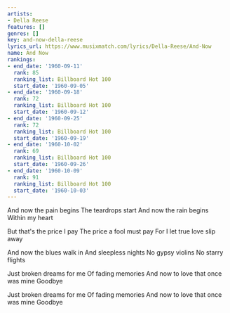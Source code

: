 ```yaml
---
artists:
- Della Reese
features: []
genres: []
key: and-now-della-reese
lyrics_url: https://www.musixmatch.com/lyrics/Della-Reese/And-Now
name: And Now
rankings:
- end_date: '1960-09-11'
  rank: 85
  ranking_list: Billboard Hot 100
  start_date: '1960-09-05'
- end_date: '1960-09-18'
  rank: 72
  ranking_list: Billboard Hot 100
  start_date: '1960-09-12'
- end_date: '1960-09-25'
  rank: 72
  ranking_list: Billboard Hot 100
  start_date: '1960-09-19'
- end_date: '1960-10-02'
  rank: 69
  ranking_list: Billboard Hot 100
  start_date: '1960-09-26'
- end_date: '1960-10-09'
  rank: 91
  ranking_list: Billboard Hot 100
  start_date: '1960-10-03'
---
```

And now the pain begins
The teardrops start
And now the rain begins
Within my heart

But that's the price I pay
The price a fool must pay
For I let true love slip away

And now the blues walk in
And sleepless nights
No gypsy violins
No starry flights

Just broken dreams for me
Of fading memories
And now to love that once was mine
Goodbye

Just broken dreams for me
Of fading memories
And now to love that once was mine
Goodbye
